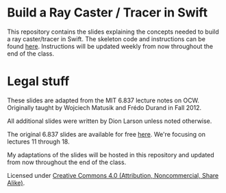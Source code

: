 # Build a Ray Caster / Tracer in Swift

This repository contains the slides explaining the concepts needed to build a ray caster/tracer in Swift. The skeleton code and instructions can be found [here](https://github.com/dionlarson/Ray-Tracer-Skeleton-Swift-OSX). Instructions will be updated weekly from now throughout the end of the class.

# Legal stuff

These slides are adapted from the MIT 6.837 lecture notes on OCW. Originally taught by Wojciech Matusik and Frédo Durand in Fall 2012.

All additional slides were written by Dion Larson unless noted otherwise.

The original 6.837 slides are available for free [here](http://ocw.mit.edu/courses/electrical-engineering-and-computer-science/6-837-computer-graphics-fall-2012/lecture-notes/). We're focusing on lectures 11 through 18.

My adaptations of the slides will be hosted in this repository and updated from now throughout the end of the class.

Licensed under [Creative Commons 4.0 (Attribution, Noncommercial, Share Alike)](http://creativecommons.org/licenses/by-nc-sa/4.0/).
